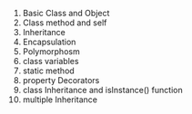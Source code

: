 1. Basic Class and Object
2. Class method and self
3. Inheritance 
4. Encapsulation
5. Polymorphosm 
6. class variables
7. static method
8. property Decorators
9. class Inheritance and isInstance() function
10. multiple Inheritance 